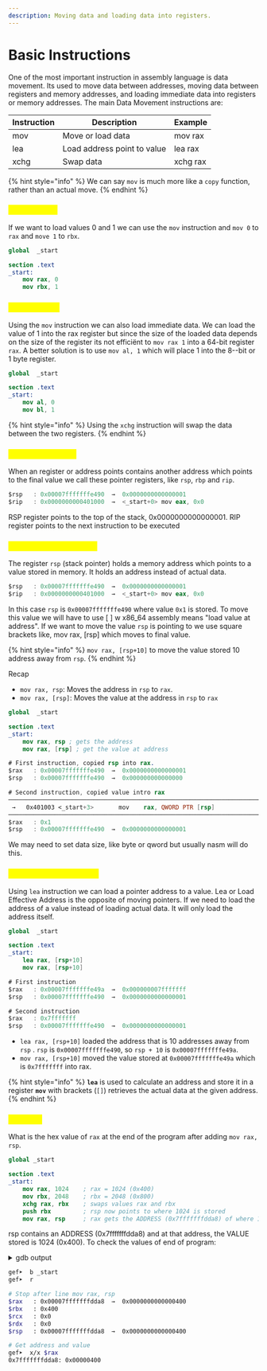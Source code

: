 ```yaml
---
description: Moving data and loading data into registers.
---
```


# Basic Instructions

One of the most important instruction in assembly language is data movement. Its used to move data between addresses, moving data between registers and memory addresses, and loading immediate data into registers or memory addresses. The main Data Movement instructions are:

| Instruction | Description                 | Example  |
| ----------- | --------------------------- | -------- |
| mov         | Move or load data           | mov rax  |
| lea         | Load address point to value | lea rax  |
| xchg        | Swap data                   | xchg rax |

{% hint style="info" %}
We can say `mov` is much more like a `copy` function, rather than an actual move.
{% endhint %}

### <mark style="color:yellow;">Moving data</mark>

If we want to load values 0 and 1 we can use the `mov` instruction and `mov 0` to `rax` and `move 1` to `rbx`.

```nasm
global  _start

section .text
_start:
    mov rax, 0
    mov rbx, 1
```

### <mark style="color:yellow;">Loading data</mark>

Using the `mov` instruction we can also load immediate data. We can load the value of 1 into the rax register but since the size of the loaded data depends on the size of the register its not efficiënt to `mov rax 1` into a 64-bit register `rax`. A better solution is to use `mov al, 1` which will place 1 into the 8--bit or 1 byte register.

```nasm
global  _start

section .text
_start:
    mov al, 0
    mov bl, 1
```

{% hint style="info" %}
Using the `xchg` instruction will swap the data between the two registers.
{% endhint %}

### <mark style="color:yellow;">Address pointers</mark>

When an register or address points contains another address which points to the final value we call these pointer registers, like `rsp`, `rbp` and `rip`.

```nasm
$rsp   : 0x00007fffffffe490  →  0x0000000000000001
$rip   : 0x0000000000401000  →  <_start+0> mov eax, 0x0
```

RSP register points to the top of the stack, 0x0000000000000001. RIP register points to the next instruction to be executed

### <mark style="color:yellow;">Moving Pointer Values</mark>

The register `rsp` (stack pointer) holds a memory address which points to a value stored in memory. It holds an address instead of actual data.

```nasm
$rsp   : 0x00007fffffffe490  →  0x0000000000000001
$rip   : 0x0000000000401000  →  <_start+0> mov eax, 0x0
```

In this case `rsp` is `0x00007fffffffe490` where value `0x1` is stored. To move this value we will have to use \[ ] w x86\_64 assembly means "load value at address". If we want to move the value `rsp` is pointing to we use square brackets like, mov rax, \[rsp] which moves to final value.

{% hint style="info" %}
`mov rax, [rsp+10]` to move the value stored 10 address away from `rsp`.
{% endhint %}

Recap

* `mov rax, rsp`: Moves the address in `rsp` to `rax`.
* `mov rax, [rsp]`: Moves the value at the address in `rsp` to `rax`

```nasm
global  _start

section .text
_start:
    mov rax, rsp ; gets the address
    mov rax, [rsp] ; get the value at address
```

```nasm
# First instruction, copied rsp into rax.
$rax   : 0x00007fffffffe490  →  0x0000000000000001
$rsp   : 0x00007fffffffe490  →  0x000000000000000

# Second instruction, copied value intro rax
─────────────────────────────────────────────────────────────────────────────────── code:x86:64 ────
 →   0x401003 <_start+3>       mov    rax, QWORD PTR [rsp]
───────────────────────────────────────────────────────────────────────────────────── registers
$rax   : 0x1               
$rsp   : 0x00007fffffffe490  →  0x0000000000000001
```

We may need to set data size, like byte or qword but usually nasm will do this.

### <mark style="color:yellow;">Loading value pointers</mark>

Using `lea` instruction we can load a pointer address to a value. Lea or Load Effective Address is the opposite of moving pointers. If we need to load the address of a value instead of loading actual data. It will only load the address itself.

```nasm
global  _start

section .text
_start:
    lea rax, [rsp+10]
    mov rax, [rsp+10]
```

```nasm
# First instruction
$rax   : 0x00007fffffffe49a  →  0x000000007fffffff
$rsp   : 0x00007fffffffe490  →  0x0000000000000001

# Second instruction
$rax   : 0x7fffffff        
$rsp   : 0x00007fffffffe490  →  0x0000000000000001
```

* `lea rax, [rsp+10]` loaded the address that is 10 addresses away from `rsp` . `rsp` is `0x00007fffffffe490`, so `rsp + 10` is `0x00007fffffffe49a`.
* `mov rax, [rsp+10]` moved the value stored at `0x00007fffffffe49a` which is `0x7fffffff` into rax.

{% hint style="info" %}
**`lea`** is used to calculate an address and store it in a register **`mov`** with brackets (`[]`) retrieves the actual data at the given address.
{% endhint %}

### <mark style="color:yellow;">Example</mark>

What is the hex value of `rax` at the end of the program after adding `mov rax, rsp`.

```nasm
global _start

section .text
_start:
    mov rax, 1024    ; rax = 1024 (0x400)
    mov rbx, 2048    ; rbx = 2048 (0x800)
    xchg rax, rbx    ; swaps values rax and rbx
    push rbx         ; rsp now points to where 1024 is stored
    mov rax, rsp     ; rax gets the ADDRESS (0x7fffffffdda8) of where 1024 is stored
```

rsp contains an ADDRESS (0x7fffffffdda8) and at that address, the VALUE stored is 1024 (0x400). To check the values of end of program:

<details>

<summary>gdb output</summary>

```nasm
$rax   : 0x00007fffffffdda8  →  0x0000000000000400
$rbx   : 0x400             
$rcx   : 0x0               
$rdx   : 0x0               
$rsp   : 0x00007fffffffdda8  →  0x0000000000000400
$rbp   : 0x0               
$rsi   : 0x0               
$rdi   : 0x0               
$rip   : 0x0000000000401010  →   add BYTE PTR [rax], al
$r8    : 0x0               
$r9    : 0x0               
$r10   : 0x0               
$r11   : 0x0               
$r12   : 0x0               
$r13   : 0x0               
$r14   : 0x0               
$r15   : 0x0               
$eflags: [zero carry parity adjust sign trap INTERRUPT direction overflow resume virtualx86 identification]
$cs: 0x33 $ss: 0x2b $ds: 0x00 $es: 0x00 $fs: 0x00 $gs: 0x00 
───────────────────────────────────────────────────────────────────────────────────────────────────────────────────────────────────────────────────────────────────────────────────────────────────────────── stack ────
0x00007fffffffdda8│+0x0000: 0x0000000000000400	 ← $rax, $rsp
0x00007fffffffddb0│+0x0008: 0x0000000000000001
0x00007fffffffddb8│+0x0010: 0x00007fffffffe147  →  "/home/kali/Downloads/mov"
0x00007fffffffddc0│+0x0018: 0x0000000000000000
0x00007fffffffddc8│+0x0020: 0x00007fffffffe160  →  "SHELL=/bin/zsh"
0x00007fffffffddd0│+0x0028: 0x00007fffffffe16f  →  "SESSION_MANAGER=local/kali:@/tmp/.ICE-unix/1839,un[...]"
0x00007fffffffddd8│+0x0030: 0x00007fffffffe1bd  →  "QT_ACCESSIBILITY=1"
0x00007fffffffdde0│+0x0038: 0x00007fffffffe1d0  →  "COLORTERM=truecolor"
─────────────────────────────────────────────────────────────────────────────────────────────────────────────────────────────────────────────────────────────────────────────────────────────────────── code:x86:64 ────
     0x40100a <_start+000a>    xchg   rbx, rax
     0x40100c <_start+000c>    push   rbx
     0x40100d <_start+000d>    mov    rax, rsp
 →   0x401010                  add    BYTE PTR [rax], al
     0x401012                  add    BYTE PTR [rax], al
     0x401014                  add    BYTE PTR [rax], al
     0x401016                  add    BYTE PTR [rax], al
     0x401018                  add    BYTE PTR [rax], al
     0x40101a                  add    BYTE PTR [rax], al
─────────────────────────────────────────────────────────────────────────────────────────────────────────────────────────────────────────────────────────────────────────────────────────────────────────── threads ────
[#0] Id 1, Name: "mov", stopped 0x401010 in ?? (), reason: SINGLE STEP
───────────────────────────────────────────────────────────────────────────────────────────────────────────────────────────────────────────────────────────────────────────────────────────────────────────── trace ────
[#0] 0x401010 → add BYTE PTR [rax], al
────────────────────────────────────────────────────────────────────────────────────────────────────────────────────────────────────────────────────────────────────────────────────────────────────────────────────────
gef➤  print $rax
$1 = 0x7fffffffdda8

```

</details>

```bash
gef➤  b _start
gef➤  r

# Stop after line mov rax, rsp
$rax   : 0x00007fffffffdda8  →  0x0000000000000400
$rbx   : 0x400             
$rcx   : 0x0               
$rdx   : 0x0               
$rsp   : 0x00007fffffffdda8  →  0x0000000000000400

# Get address and value
gef➤  x/x $rax
0x7fffffffdda8:	0x00000400
```
